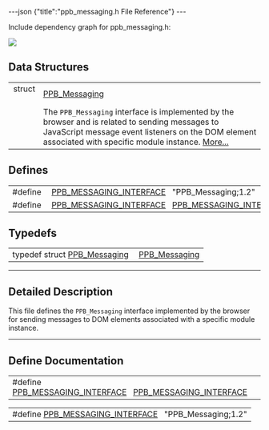 ---json {"title":"ppb\_messaging.h File Reference"} ---

Include dependency graph for ppb\_messaging.h:

![](/docs/native-client/pepper_dev/c/ppb__messaging_8h__incl.png)

Data Structures
---------------

<table><tbody><tr class="odd"><td style="text-align: right;">struct  </td><td><a href="/docs/native-client/pepper_dev/c/struct_p_p_b___messaging__1__2/" class="el">PPB_Messaging</a></td></tr><tr class="even"><td style="text-align: right;"> </td><td>The <code>PPB_Messaging</code> interface is implemented by the browser and is related to sending messages to JavaScript message event listeners on the DOM element associated with specific module instance. <a href="/docs/native-client/pepper_dev/c/struct_p_p_b___messaging__1__2#details">More...</a><br />
</td></tr></tbody></table>

Defines
-------

<table><tbody><tr class="odd"><td style="text-align: right;">#define </td><td><a href="/docs/native-client/pepper_dev/c/ppb__messaging_8h#a233f5c34216429569a62f30b7210e816" class="el">PPB_MESSAGING_INTERFACE</a>   "PPB_Messaging;1.2"</td></tr><tr class="even"><td style="text-align: right;">#define </td><td><a href="/docs/native-client/pepper_dev/c/ppb__messaging_8h#a558ca32dad39a710cd217aaa09921d92" class="el">PPB_MESSAGING_INTERFACE</a>   <a href="/docs/native-client/pepper_dev/c/ppb__messaging_8h#a233f5c34216429569a62f30b7210e816" class="el">PPB_MESSAGING_INTERFACE</a></td></tr></tbody></table>

Typedefs
--------

<table><tbody><tr class="odd"><td style="text-align: right;">typedef struct <a href="/docs/native-client/pepper_dev/c/struct_p_p_b___messaging__1__2/" class="el">PPB_Messaging</a> </td><td><a href="/docs/native-client/pepper_dev/c/group___interfaces#ga7c131b984dbee94c139087fd526ab384" class="el">PPB_Messaging</a></td></tr></tbody></table>

------------------------------------------------------------------------

<span id="details" class="anchor" style="margin: 0;"></span>

Detailed Description
--------------------

This file defines the `PPB_Messaging` interface implemented by the browser for sending messages to DOM elements associated with a specific module instance.

------------------------------------------------------------------------

Define Documentation
--------------------

<span id="a558ca32dad39a710cd217aaa09921d92" class="anchor" style="margin: 0;"></span>

<table><tbody><tr class="odd"><td>#define <a href="/docs/native-client/pepper_dev/c/ppb__messaging_8h#a558ca32dad39a710cd217aaa09921d92" class="el">PPB_MESSAGING_INTERFACE</a>   <a href="/docs/native-client/pepper_dev/c/ppb__messaging_8h#a233f5c34216429569a62f30b7210e816" class="el">PPB_MESSAGING_INTERFACE</a></td></tr></tbody></table>

<span id="a233f5c34216429569a62f30b7210e816" class="anchor" style="margin: 0;"></span>

<table><tbody><tr class="odd"><td>#define <a href="/docs/native-client/pepper_dev/c/ppb__messaging_8h#a233f5c34216429569a62f30b7210e816" class="el">PPB_MESSAGING_INTERFACE</a>   "PPB_Messaging;1.2"</td></tr></tbody></table>
